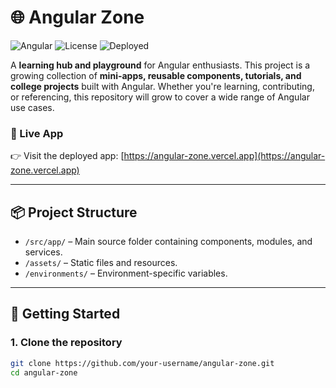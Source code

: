 # 🌐 Angular Zone

![Angular](https://img.shields.io/badge/Angular-v19.2.10-DD0031?logo=angular&logoColor=white)
![License](https://img.shields.io/github/license/your-username/angular-zone)
![Deployed](https://img.shields.io/website?url=https%3A%2F%2Fangular-zone.vercel.app)

A **learning hub and playground** for Angular enthusiasts. This project is a growing collection of **mini-apps, reusable components, tutorials, and college projects** built with Angular. Whether you're learning, contributing, or referencing, this repository will grow to cover a wide range of Angular use cases.

### 🔗 Live App
👉 Visit the deployed app: [https://angular-zone.vercel.app](https://angular-zone.vercel.app)

---

## 📦 Project Structure

- `/src/app/` – Main source folder containing components, modules, and services.
- `/assets/` – Static files and resources.
- `/environments/` – Environment-specific variables.

---

## 🚀 Getting Started

### 1. Clone the repository

```bash
git clone https://github.com/your-username/angular-zone.git
cd angular-zone
